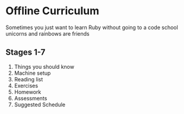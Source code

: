 Offline Curriculum
==================

Sometimes you just want to learn Ruby without going to a code school
unicorns and rainbows are friends

Stages
1-7
------

1. Things you should know
2. Machine setup
3. Reading list
4. Exercises
5. Homework
6. Assessments
7. Suggested Schedule
